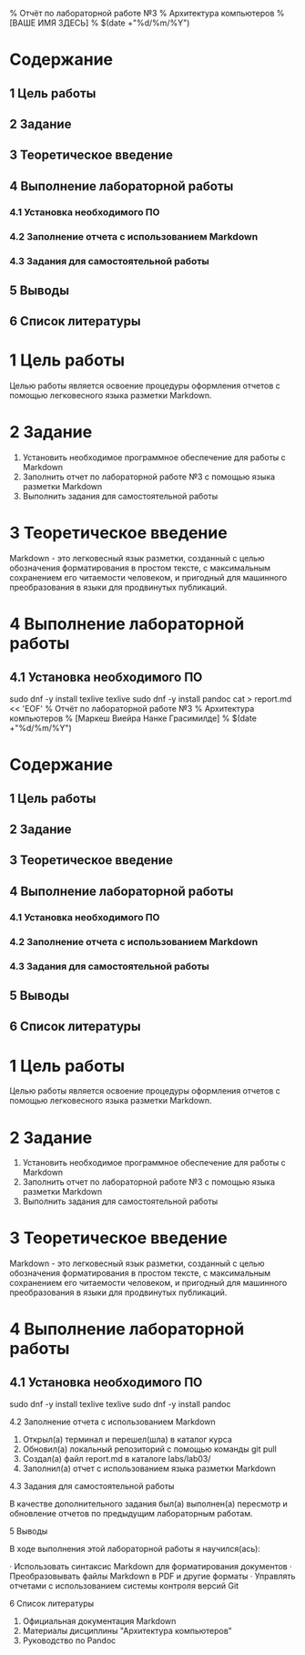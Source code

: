 % Отчёт по лабораторной работе №3
% Архитектура компьютеров
% [ВАШЕ ИМЯ ЗДЕСЬ]
% $(date +"%d/%m/%Y")

# Содержание

## 1 Цель работы
## 2 Задание
## 3 Теоретическое введение
## 4 Выполнение лабораторной работы
### 4.1 Установка необходимого ПО
### 4.2 Заполнение отчета с использованием Markdown
### 4.3 Задания для самостоятельной работы
## 5 Выводы
## 6 Список литературы

# 1 Цель работы

Целью работы является освоение процедуры оформления отчетов с помощью легковесного языка разметки Markdown.

# 2 Задание

1. Установить необходимое программное обеспечение для работы с Markdown
2. Заполнить отчет по лабораторной работе №3 с помощью языка разметки Markdown
3. Выполнить задания для самостоятельной работы

# 3 Теоретическое введение

Markdown - это легковесный язык разметки, созданный с целью обозначения форматирования в простом тексте, с максимальным сохранением его читаемости человеком, и пригодный для машинного преобразования в языки для продвинутых публикаций.

# 4 Выполнение лабораторной работы

## 4.1 Установка необходимого ПО
sudo dnf -y install texlive
texlive
sudo dnf -y install pandoc
cat > report.md << 'EOF'
% Отчёт по лабораторной работе №3
% Архитектура компьютеров
% [Маркеш Виейра Нанке Грасимилде]
% $(date +"%d/%m/%Y")

# Содержание

## 1 Цель работы
## 2 Задание
## 3 Теоретическое введение
## 4 Выполнение лабораторной работы
### 4.1 Установка необходимого ПО
### 4.2 Заполнение отчета с использованием Markdown
### 4.3 Задания для самостоятельной работы
## 5 Выводы
## 6 Список литературы

# 1 Цель работы

Целью работы является освоение процедуры оформления отчетов с помощью легковесного языка разметки Markdown.

# 2 Задание

1. Установить необходимое программное обеспечение для работы с Markdown
2. Заполнить отчет по лабораторной работе №3 с помощью языка разметки Markdown
3. Выполнить задания для самостоятельной работы

# 3 Теоретическое введение

Markdown - это легковесный язык разметки, созданный с целью обозначения форматирования в простом тексте, с максимальным сохранением его читаемости человеком, и пригодный для машинного преобразования в языки для продвинутых публикаций.

# 4 Выполнение лабораторной работы

## 4.1 Установка необходимого ПО
sudo dnf -y install texlive
texlive
sudo dnf -y install pandoc

4.2 Заполнение отчета с использованием Markdown

1. Открыл(а) терминал и перешел(шла) в каталог курса
2. Обновил(а) локальный репозиторий с помощью команды git pull
3. Создал(а) файл report.md в каталоге labs/lab03/
4. Заполнил(а) отчет с использованием языка разметки Markdown

4.3 Задания для самостоятельной работы

В качестве дополнительного задания был(а) выполнен(а) пересмотр и обновление отчетов по предыдущим лабораторным работам.

5 Выводы

В ходе выполнения этой лабораторной работы я научился(ась):

· Использовать синтаксис Markdown для форматирования документов
· Преобразовывать файлы Markdown в PDF и другие форматы
· Управлять отчетами с использованием системы контроля версий Git

6 Список литературы

1. Официальная документация Markdown
2. Материалы дисциплины "Архитектура компьютеров"
3. Руководство по Pandoc 
